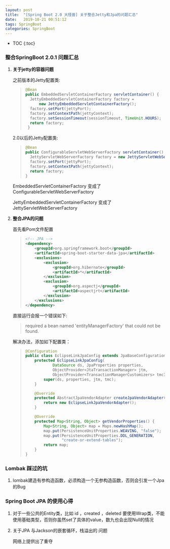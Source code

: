 ```yaml
---
layout: post
title:  "[Spring Boot 2.0 大怪兽] 关于整合Jetty和Jpa的问题汇总"
date:   2019-10-21 00:51:12
tags: SpringBoot
categories: SpringBoot
---
```


* TOC
{:toc}

### 整合SpringBoot 2.0.1 问题汇总

1. **关于jetty的容器问题**

   之前版本的Jetty配置类:

   > ```java
   > @Bean
   > public EmbeddedServletContainerFactory servletContainer() {
   >   JettyEmbeddedServletContainerFactory factory = 
   >       new JettyEmbeddedServletContainerFactory();
   >   factory.setPort(jettyPort);
   >   factory.setContextPath(jettyContext);
   >   factory.setSessionTimeout(sessionTimeout, TimeUnit.HOURS);
   >   return factory;
   >  }
   > ```

   2.0以后的Jetty配置类:

   > ```Java
   > @Bean
   > public ConfigurableServletWebServerFactory servletContainer() {
   >   JettyServletWebServerFactory factory = new JettyServletWebServerFactory();
   >   factory.setPort(jettyPort);
   >   factory.setContextPath(jettyContext);
   >   return factory;
   > }
   > ```

   

   EmbeddedServletContainerFactory 变成了 ConfigurableServletWebServerFactory

   JettyEmbeddedServletContainerFactory 变成了 JettyServletWebServerFactory



2. **整合JPA的问题**

   首先看Pom文件配置

   > ```xml
   > <!-- JPA -->
   > <dependency>
   >     <groupId>org.springframework.boot</groupId>
   >     <artifactId>spring-boot-starter-data-jpa</artifactId>
   >     <exclusions>
   >         <exclusion>
   >             <groupId>org.hibernate</groupId>
   >             <artifactId>*</artifactId>
   >         </exclusion>
   >         <exclusion>
   >             <groupId>org.aspectj</groupId>
   >             <artifactId>aspectjrt</artifactId>
   >         </exclusion>
   >     </exclusions>
   > </dependency>
   > ```

   

   直接运行会报一个错误如下:

   > required a bean named 'entityManagerFactory' that could not be found.

   

   解决办法，添加如下配置类：

   > ```java
   > @Configuration
   > public class EclipseLinkJpaConfig extends JpaBaseConfiguration {
   >     protected EclipseLinkJpaConfig(
   >             DataSource ds, JpaProperties properties,
   >             ObjectProvider<JtaTransactionManager> jtm,
   >             ObjectProvider<TransactionManagerCustomizers> tmc) {
   >         super(ds, properties, jtm, tmc);
   >     }
   > 
   >     @Override
   >     protected AbstractJpaVendorAdapter createJpaVendorAdapter() {
   >         return new EclipseLinkJpaVendorAdapter();
   >     }
   > 
   >     @Override
   >     protected Map<String, Object> getVendorProperties() {
   >         Map<String, Object> map = Maps.newHashMap();
   >         map.put(PersistenceUnitProperties.WEAVING, "false");
   >         map.put(PersistenceUnitProperties.DDL_GENERATION,
   >                 "create-or-extend-tables");
   >         return map;
   >     }
   > }
   > ```

### Lombak 踩过的坑

1. lombak建造有参构造函数，必须构造一个无参构造函数，否则会引发一个Jpa的Bug


### Spring Boot JPA 的使用心得



1. 对于一些公共的Entity类，比如 id ，created ，deleted 要使用Wrap类，不能使用基础类型，否则你虽然set了具体的value，数九也会出现Null的情况


2. 关于JPA 与Jackson的嵌套循环，栈溢出的 问题

   网络上提供出了重夺
   

   

   

   